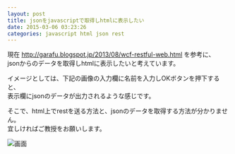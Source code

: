 ```yaml
---
layout: post
title: jsonをjavascriptで取得しhtmlに表示したい
date: 2015-03-06 03:23:26
categories: javascript html json rest
---
```

<!-- {% raw %} -->
<p>現在 <a href="http://garafu.blogspot.jp/2013/08/wcf-restful-web.html" rel="nofollow noreferrer">http://garafu.blogspot.jp/2013/08/wcf-restful-web.html</a> を参考に、<br>
jsonからのデータを取得しhtmlに表示したいと考えています。</p>

<p>イメージとしては、下記の画像の入力欄に名前を入力しOKボタンを押下すると、<br>
表示欄にjsonのデータが出力されるような感じです。</p>

<p>そこで、html上でrestを送る方法と、jsonのデータを取得する方法が分かりません。<br>
宜しければご教授をお願いします。</p>

<p><img src="https://i.stack.imgur.com/701Uf.png" alt="画面"></p>
<!-- {% endraw %} -->
